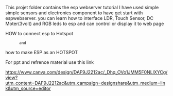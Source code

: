 This projet folder contains the esp webserver tutorial I have used simple simple sensors and electronics component to have get start with espwebserver.
you can learn how to interface LDR, Touch Sensor, DC Moter(3volt) and RGB leds to esp and can control or display it to web page

HOW to connect esp to Hotspot 

          and 
          
how to make ESP as an HOTSPOT


For ppt and refrence material use this link 

https://www.canva.com/design/DAF9J2212ac/_Dhq_OVo1JMM5F0NLlXYCg/view?utm_content=DAF9J2212ac&utm_campaign=designshare&utm_medium=link&utm_source=editor




